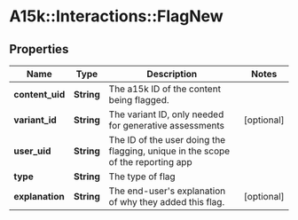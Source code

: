# A15k::Interactions::FlagNew

## Properties
Name | Type | Description | Notes
------------ | ------------- | ------------- | -------------
**content_uid** | **String** | The a15k ID of the content being flagged. | 
**variant_id** | **String** | The variant ID, only needed for generative assessments | [optional] 
**user_uid** | **String** | The ID of the user doing the flagging, unique in the scope of the reporting app | 
**type** | **String** | The type of flag | 
**explanation** | **String** | The end-user&#39;s explanation of why they added this flag. | [optional] 


